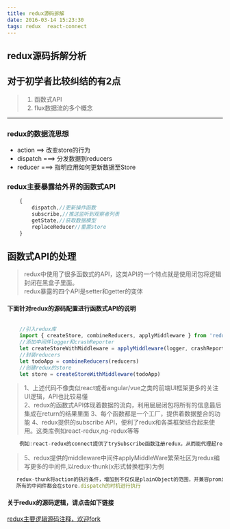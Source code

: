 ```yaml
---
title: redux源码拆解
date: 2016-03-14 15:23:30
tags: redux  react-connect
---
```


## redux源码拆解分析
## 对于初学者比较纠结的有2点
>1. 函数式API
>2. flux数据流的多个概念
---

###  redux的数据流思想
- action  ==> 改变store的行为
- dispatch  ===> 分发数据到reducers 
- reducer  ===> 指明应用如何更新数据至Store

###  redux主要暴露给外界的函数式API
```javascript
    {
        dispatch,//更新操作函数
        subscribe,//推送监听到观察者列表
        getState,//获取数据模型
        replaceReducer//重置store
    }
```

## 函数式API的处理
>redux中使用了很多函数式的API，这类API的一个特点就是使用闭包将逻辑封闭在黑盒子里面。  
>redux暴露的四个API是setter和getter的变体

#### 下面针对redux的源码配置进行函数式API的说明

```javascript

    //引入redux库
    import { createStore, combineReducers, applyMiddleware } from 'redux'
    //添加中间件logger和crashReporter
    let createStoreWithMiddleware = applyMiddleware(logger, crashReporter)(createStore)
    //封装reducers
    let todoApp = combineReducers(reducers)
    //创建redux的store
    let store = createStoreWithMiddleware(todoApp)
```
>1、上述代码不像类似react或者angular/vue之类的前端UI框架更多的关注UI逻辑，API也比较易懂   
>2、redux的函数式API体现着数据的流向，利用层层闭包将所有的信息最后集成在return的结果里面
>3、每个函数都是一个工厂，提供着数据整合的功能
>4、redux提供的subscribe API，便利了redux和各类框架结合起来使用。这类库例如react-redux,ng-redux等等
``` javascript
    例如:react-redux的connect提供了trySubscribe函数注册redux，从而能代理起react的state。可以阅读react-redux源码查看实现

```

>5、redux提供的middleware中间件applyMiddleWare繁荣社区为redux编写更多的中间件,以redux-thunk(x形式替换程序)为例

``` javascript
   redux-thunk将action的执行条件，增加到不仅仅是plainObject的范围，并兼容promise。  
   所有的中间件都会在store.dispatch的时机进行执行
```

#### 关于redux的源码逻辑，请点击如下链接

[redux主要逻辑源码注释，欢迎fork](https://github.com/slashhuang/redux-annotation)
